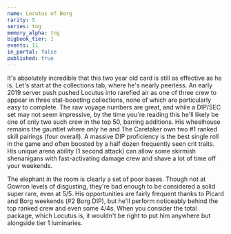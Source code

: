 ```yaml
---
name: Locutus of Borg
rarity: 5
series: tng
memory_alpha: tng
bigbook_tier: 1
events: 11
in_portal: false
published: true
---
```


It's absolutely incredible that this two year old card is still as effective as he is. Let's start at the collections tab, where he's nearly peerless. An early 2019 server push pushed Locutus into rarefied air as one of three crew to appear in three stat-boosting collections, none of which are particularly easy to complete. The raw voyage numbers are great, and while a DIP/SEC set may not seem impressive, by the time you're reading this he'll likely be one of only two such crew in the top 50, barring additions. His wheelhouse remains the gauntlet where only he and The Caretaker own two #1 ranked skill pairings (four overall). A massive DIP proficiency is the best single roll in the game and often boosted by a half dozen frequently seen crit traits. His unique arena ability (1 second attack) can allow some skirmish shenanigans with fast-activating damage crew and shave a lot of time off your weekends.


The elephant in the room is clearly a set of poor bases. Though not at Gowron levels of disgusting, they're bad enough to be considered a solid super rare, even at 5/5. His opportunities are fairly frequent thanks to Picard and Borg weekends (#2 Borg DIP), but he'll perform noticeably behind the top ranked crew and even some 4/4s. When you consider the total package, which Locutus is, it wouldn't be right to put him anywhere but alongside tier 1 luminaries.
